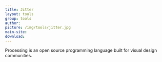 ```yaml
---
title: Jitter
layout: tools
group: tools
author:
picture: /img/tools/jitter.jpg
main-site:
download:
---
```

Processing is an open source programming language built for visual design communities.